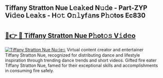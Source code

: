 ## Tiffany Stratton Nue L𝚎a𝚔ed N𝚞𝚍e - Part-ZYP Vi𝚍𝚎o L𝚎a𝚔s - H𝚘𝚝 O𝚗𝚕yf𝚊ns P𝚑𝚘tos Ec830

# <h2><a href="http://kf3h33l.oniu.top/?m=Tiffany+Stratton+Nue">🔗👉 🔴 Tiffany Stratton Nue P𝚑ot𝚘𝚜 V𝚒d𝚎o</a></h2>

[![Tiffany Stratton Nue Nu𝚍e𝚜](https://i.imgur.com/0qMVB7G.gif)](http://kf3h33l.oniu.top/?m=Tiffany+Stratton+Nue)
Virtual content creator and entertainer Tiffany Stratton Nue, recognized for distributing dance and lifestyle inspiration through trending dance trends and short videos. Gifted fire eater Tiffany Stratton Nue, famed for their exceptional skills and accomplishments in consuming fire safely.  
